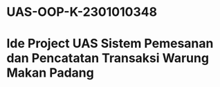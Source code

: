 # UAS-OOP-K-2301010348
# Ide Project UAS Sistem Pemesanan dan Pencatatan Transaksi Warung Makan Padang
